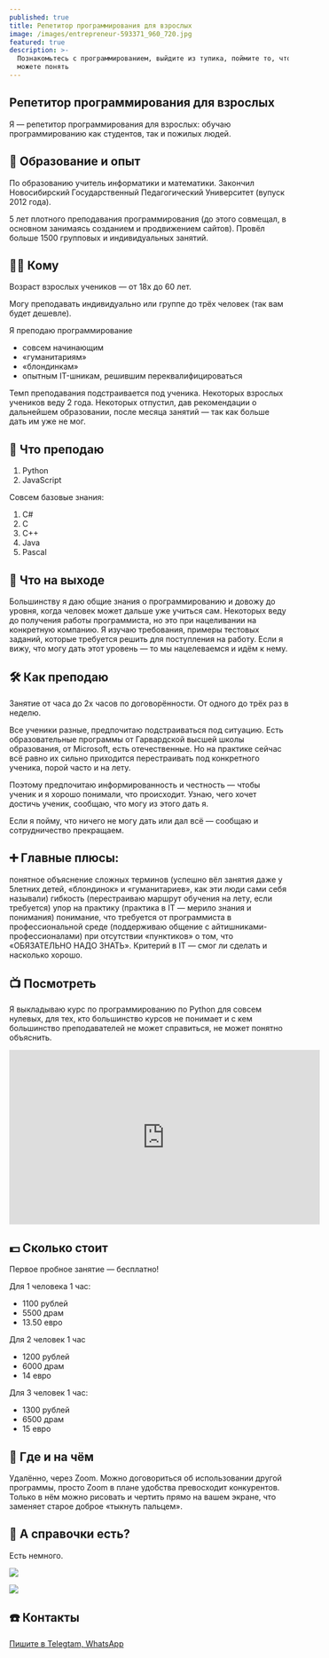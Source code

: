 ```yaml
---
published: true
title: Репетитор программирования для взрослых
image: /images/entrepreneur-593371_960_720.jpg
featured: true
description: >-
  Познакомьтесь с программированием, выйдите из тупика, поймите то, что никак не
  можете понять
---
```

## Репетитор программирования для взрослых	

Я — репетитор программирования для взрослых: обучаю программированию как студентов, так и пожилых людей.

## 📆 Образование и опыт

По образованию учитель информатики и математики. Закончил Новосибирский Государственный Педагогический Университет (вупуск 2012 года).

5 лет плотного преподавания программирования (до этого совмещал, в основном занимаясь созданием и продвижением сайтов). Провёл больше 1500 групповых и индивидуальных занятий.

## 👨‍🎓 Кому 

Возраст взрослых учеников — от 18х до 60 лет.

Могу преподавать индивидуально или группе до трёх человек (так вам будет дешевле).

Я преподаю программирование

- совсем начинающим
- «гуманитариям»
- «блондинкам»
- опытным IT-шникам, решившим переквалифицироваться

Темп преподавания подстраивается под ученика. Некоторых взрослых учеников веду 2 года. Некоторых отпустил, дав рекомендации о дальнейшем образовании, после месяца занятий — так как больше дать им уже не мог.

## 🍝 Что преподаю

1. Python
1. JavaScript

Совсем базовые знания:
1. C#
1. C
1. C++
1. Java
1. Pascal

## 💼 Что на выходе

Большинству я даю общие знания о программированию и довожу до уровня, когда человек может дальше уже учиться сам. Некоторых веду до получения работы программиста, но это при нацеливании на конкретную компанию. Я изучаю требования, примеры тестовых заданий, которые требуется решить для поступления на работу. Если я вижу, что могу дать этот уровень — то мы нацелеваемся и идём к нему.

## 🛠 Как преподаю

Занятие от часа до 2х часов по договорённости. От одного до трёх раз в неделю.

Все ученики разные, предпочитаю подстраиваться под ситуацию. Есть образовательные программы от Гарвардской  высшей школы образования, от Microsoft, есть отечественные. Но на практике сейчас всё равно их сильно приходится перестраивать под конкретного ученика, порой часто и на лету.

Поэтому предпочитаю информированность и честность — чтобы ученик и я хорошо понимали, что происходит. Узнаю, чего хочет достичь ученик, сообщаю, что могу из этого дать я.

Если я пойму, что ничего не могу дать или дал всё — сообщаю и сотрудничество прекращаем.

## ➕ Главные плюсы:
понятное объяснение сложных терминов (успешно вёл занятия даже у 5летних детей, «блондинок» и «гуманитариев», как эти люди сами себя называли)
гибкость (перестраиваю маршрут обучения на лету, если требуется)
упор на практику (практика в IT — мерило знания и понимания)
понимание, что требуется от программиста в профессиональной среде (поддерживаю общение с айтишниками-профессионалами) при отсутствии «пунктиков» о том, что «ОБЯЗАТЕЛЬНО НАДО ЗНАТЬ». Критерий в IT — смог ли сделать и насколько хорошо.

## 📺 Посмотреть

Я выкладываю курс по программированию по Python для совсем нулевых, для тех, кто большинство курсов не понимает и с кем большинство преподавателей не может справиться, не может понятно объяснить.

<iframe width="560" height="315" src="https://www.youtube.com/embed/0H2W95c3kH0" title="YouTube video player" frameborder="0" allow="accelerometer; autoplay; clipboard-write; encrypted-media; gyroscope; picture-in-picture; web-share" allowfullscreen></iframe>

## 💵 Сколько стоит  

Первое пробное занятие — бесплатно!

Для 1 человека  1 час:

- 1100 рублей
- 5500 драм
- 13.50 евро

Для 2 человек  1 час

- 1200 рублей
- 6000 драм
- 14 евро

Для 3 человек  1 час:

- 1300 рублей
- 6500 драм
- 15 евро

## 🚗 Где и на чём

Удалённо, через Zoom. Можно договориться об использовании другой программы, просто Zoom в плане удобства превосходит конкурентов. Только в нём можно рисовать и чертить прямо на вашем экране, что заменяет старое доброе «тыкнуть пальцем».


## 📃 А справочки есть?

Есть немного.

![]({{site.baseurl}}/images/spr1diplom.jpg)


![]({{site.baseurl}}/images/spr4.png)


## ☎️ Контакты

[Пишите в Telegtam, WhatsApp](https://vrom1990.profeat.site/)
